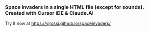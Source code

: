 ### Space invaders in a single HTML file (except for sounds). Created with Cursor IDE & Claude.AI

Try it now at https://vjrossi.github.io/spaceinvaders/
